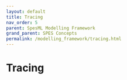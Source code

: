 ```yaml
---
layout: default
title: Tracing
nav_order: 5
parent: SpesML Modelling Framework
grand_parent: SPES Concepts
permalink: /modelling_framework/tracing.html
---
```

# Tracing
